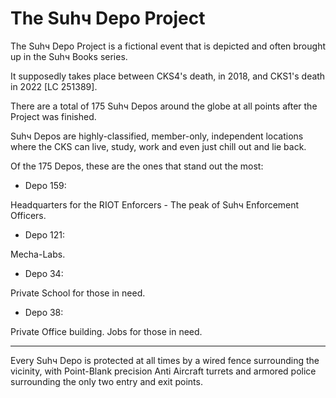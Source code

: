 # The Suhч Depo Project

The Suhч Depo Project is a fictional event that is depicted and often brought up in the Suhч Books <!-- and films --> series.

It supposedly takes place between CKS4's death, in 2018, and CKS1's death in 2022 [LC 251389].

There are a total of 175 Suhч Depos around the globe at all points after the Project was finished.

Suhч Depos are highly-classified, member-only, independent locations where the CKS can live, study, work and even just chill out and lie back.

Of the 175 Depos, these are the ones that stand out the most:

- Depo 159:

Headquarters for the RIOT Enforcers - The peak of Suhч Enforcement Officers.
- Depo 121:

Mecha-Labs.
- Depo 34:

Private School for those in need.
- Depo 38:

Private Office building. Jobs for those in need.

<hr>

Every Suhч Depo is protected at all times by a wired fence surrounding the vicinity, with Point-Blank precision Anti Aircraft turrets and armored police surrounding the only two entry and exit points.
